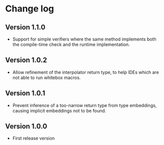 # Change log

## Version 1.1.0

- Support for simple verifiers where the same method implements both the
  compile-time check and the runtime implementation.

## Version 1.0.2

- Allow refinement of the interpolator return type, to help IDEs which are
  not able to run whitebox macros.

## Version 1.0.1

- Prevent inference of a too-narrow return type from type embeddings, causing
  implicit embeddings not to be found.

## Version 1.0.0

- First release version
